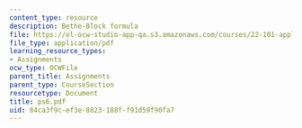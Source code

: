 ```yaml
---
content_type: resource
description: Bethe-Block formula
file: https://ol-ocw-studio-app-qa.s3.amazonaws.com/courses/22-101-applied-nuclear-physics-fall-2003/84ca3f9cef3e8823188ff91d59f90fa7_ps6.pdf
file_type: application/pdf
learning_resource_types:
- Assignments
ocw_type: OCWFile
parent_title: Assignments
parent_type: CourseSection
resourcetype: Document
title: ps6.pdf
uid: 84ca3f9c-ef3e-8823-188f-f91d59f90fa7
---
```

